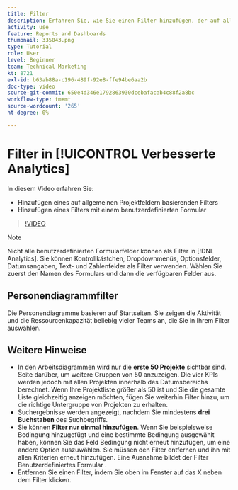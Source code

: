 ```yaml
---
title: Filter
description: Erfahren Sie, wie Sie einen Filter hinzufügen, der auf allgemeinen Projektfeldern basiert, und wie Sie mithilfe eines benutzerdefinierten Formulars einen Filter hinzufügen, und zwar in [!UICONTROL Verbesserte Analytics].
activity: use
feature: Reports and Dashboards
thumbnail: 335043.png
type: Tutorial
role: User
level: Beginner
team: Technical Marketing
kt: 8721
exl-id: b63ab88a-c196-489f-92e8-ffe94be6aa2b
doc-type: video
source-git-commit: 650e4d346e1792863930dcebafacab4c88f2a8bc
workflow-type: tm+mt
source-wordcount: '265'
ht-degree: 0%

---
```


# Filter in [!UICONTROL Verbesserte Analytics]

In diesem Video erfahren Sie:

* Hinzufügen eines auf allgemeinen Projektfeldern basierenden Filters
* Hinzufügen eines Filters mit einem benutzerdefinierten Formular

>[!VIDEO](https://video.tv.adobe.com/v/335043/?quality=12&learn=on)

>[!NOTE]
>
>Nicht alle benutzerdefinierten Formularfelder können als Filter in [!DNL Analytics]. Sie können Kontrollkästchen, Dropdownmenüs, Optionsfelder, Datumsangaben, Text- und Zahlenfelder als Filter verwenden. Wählen Sie zuerst den Namen des Formulars und dann die verfügbaren Felder aus.

## Personendiagrammfilter

Die Personendiagramme basieren auf Startseiten. Sie zeigen die Aktivität und die Ressourcenkapazität beliebig vieler Teams an, die Sie in Ihrem Filter auswählen.

## Weitere Hinweise

* In den Arbeitsdiagrammen wird nur die **erste 50 Projekte** sichtbar sind. Seite darüber, um weitere Gruppen von 50 anzuzeigen. Die vier KPIs werden jedoch mit allen Projekten innerhalb des Datumsbereichs berechnet. Wenn Ihre Projektliste größer als 50 ist und Sie die gesamte Liste gleichzeitig anzeigen möchten, fügen Sie weiterhin Filter hinzu, um die richtige Untergruppe von Projekten zu erhalten.
* Suchergebnisse werden angezeigt, nachdem Sie mindestens **drei Buchstaben** des Suchbegriffs.
* Sie können **Filter nur einmal hinzufügen**. Wenn Sie beispielsweise Bedingung hinzugefügt und eine bestimmte Bedingung ausgewählt haben, können Sie das Feld Bedingung nicht erneut hinzufügen, um eine andere Option auszuwählen. Sie müssen den Filter entfernen und ihn mit allen Kriterien erneut hinzufügen. Eine Ausnahme bildet der Filter Benutzerdefiniertes Formular .
* Entfernen Sie einen Filter, indem Sie oben im Fenster auf das X neben dem Filter klicken.
